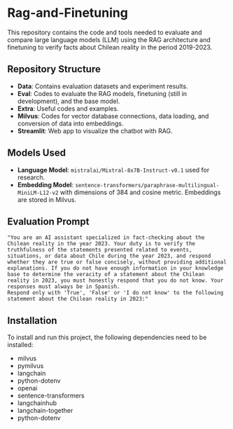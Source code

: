 # Rag-and-Finetuning
This repository contains the code and tools needed to evaluate and compare large language models (LLM) using the RAG architecture and finetuning to verify facts about Chilean reality in the period 2019-2023.

## Repository Structure
- **Data**: Contains evaluation datasets and experiment results.
- **Eval**: Codes to evaluate the RAG models, finetuning (still in development), and the base model.
- **Extra**: Useful codes and examples.
- **Milvus**: Codes for vector database connections, data loading, and conversion of data into embeddings.
- **Streamlit**: Web app to visualize the chatbot with RAG.

## Models Used
- **Language Model**: `mistralai/Mixtral-8x7B-Instruct-v0.1` used for research.
- **Embedding Model**: `sentence-transformers/paraphrase-multilingual-MiniLM-L12-v2` with dimensions of 384 and cosine metric. Embeddings are stored in Milvus.


## Evaluation Prompt
```plaintext
"You are an AI assistant specialized in fact-checking about the Chilean reality in the year 2023. Your duty is to verify the truthfulness of the statements presented related to events, situations, or data about Chile during the year 2023, and respond whether they are true or false concisely, without providing additional explanations. If you do not have enough information in your knowledge base to determine the veracity of a statement about the Chilean reality in 2023, you must honestly respond that you do not know. Your responses must always be in Spanish.
Respond only with 'True', 'False' or 'I do not know' to the following statement about the Chilean reality in 2023:"
```

## Installation
To install and run this project, the following dependencies need to be installed:
- milvus
- pymilvus
- langchain
- python-dotenv
- openai
- sentence-transformers
- langchainhub
- langchain-together
- python-dotenv
